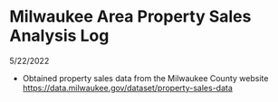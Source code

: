 # Milwaukee Area Property Sales Analysis Log

5/22/2022
* Obtained property sales data from the Milwaukee County website https://data.milwaukee.gov/dataset/property-sales-data
